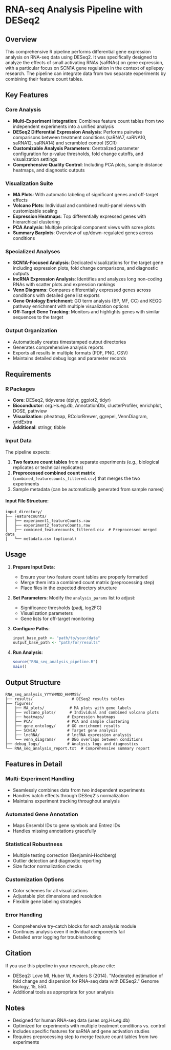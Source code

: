 # RNA-seq Analysis Pipeline with DESeq2

## Overview
This comprehensive R pipeline performs differential gene expression analysis on RNA-seq data using DESeq2. It was specifically designed to analyze the effects of small activating RNAs (saRNAs) on gene expression, with a particular focus on SCN1A gene regulation in the context of epilepsy research. The pipeline can integrate data from two separate experiments by combining their feature count tables.

## Key Features

### Core Analysis
- **Multi-Experiment Integration**: Combines feature count tables from two independent experiments into a unified analysis
- **DESeq2 Differential Expression Analysis**: Performs pairwise comparisons between treatment conditions (saRNA7, saRNA10, saRNA12, saRNA14) and scrambled control (SCR)
- **Customizable Analysis Parameters**: Centralized parameter configuration for p-value thresholds, fold change cutoffs, and visualization settings
- **Comprehensive Quality Control**: Including PCA plots, sample distance heatmaps, and diagnostic outputs

### Visualization Suite
- **MA Plots**: With automatic labeling of significant genes and off-target effects
- **Volcano Plots**: Individual and combined multi-panel views with customizable scaling
- **Expression Heatmaps**: Top differentially expressed genes with hierarchical clustering
- **PCA Analysis**: Multiple principal component views with scree plots
- **Summary Barplots**: Overview of up/down-regulated genes across conditions

### Specialized Analyses
- **SCN1A-Focused Analysis**: Dedicated visualizations for the target gene including expression plots, fold change comparisons, and diagnostic outputs
- **lncRNA Expression Analysis**: Identifies and analyzes long non-coding RNAs with scatter plots and expression rankings
- **Venn Diagrams**: Compares differentially expressed genes across conditions with detailed gene list exports
- **Gene Ontology Enrichment**: GO term analysis (BP, MF, CC) and KEGG pathway enrichment with multiple visualization options
- **Off-Target Gene Tracking**: Monitors and highlights genes with similar sequences to the target

### Output Organization
- Automatically creates timestamped output directories
- Generates comprehensive analysis reports
- Exports all results in multiple formats (PDF, PNG, CSV)
- Maintains detailed debug logs and parameter records

## Requirements

### R Packages
- **Core**: DESeq2, tidyverse (dplyr, ggplot2, tidyr)
- **Bioconductor**: org.Hs.eg.db, AnnotationDbi, clusterProfiler, enrichplot, DOSE, pathview
- **Visualization**: pheatmap, RColorBrewer, ggrepel, VennDiagram, gridExtra
- **Additional**: stringr, tibble

### Input Data
The pipeline expects:
1. **Two feature count tables** from separate experiments (e.g., biological replicates or technical replicates)
2. **Preprocessed combined count matrix** (`combined_featurecounts_filtered.csv`) that merges the two experiments
3. Sample metadata (can be automatically generated from sample names)

#### Input File Structure:
```
input_directory/
├── Featurecounts/
│   ├── experiment1_featureCounts.raw
│   ├── experiment2_featureCounts.raw
│   ├── combined_featurecounts_filtered.csv  # Preprocessed merged data
│   └── metadata.csv (optional)
```

## Usage

1. **Prepare Input Data**: 
   - Ensure your two feature count tables are properly formatted
   - Merge them into a combined count matrix (preprocessing step)
   - Place files in the expected directory structure

2. **Set Parameters**: Modify the `analysis_params` list to adjust:
   - Significance thresholds (padj, log2FC)
   - Visualization parameters
   - Gene lists for off-target monitoring

3. **Configure Paths**:
   ```r
   input_base_path <- "path/to/your/data"
   output_base_path <- "path/for/results"
   ```

4. **Run Analysis**:
   ```r
   source("RNA_seq_analysis_pipeline.R")
   main()
   ```

## Output Structure
```
RNA_seq_analysis_YYYYMMDD_HHMMSS/
├── results/                 # DESeq2 results tables
├── figures/
│   ├── MA_plots/           # MA plots with gene labels
│   ├── volcano_plots/      # Individual and combined volcano plots
│   ├── heatmaps/          # Expression heatmaps
│   ├── PCA/               # PCA and sample clustering
│   ├── gene_ontology/     # GO enrichment results
│   ├── SCN1A/             # Target gene analysis
│   ├── lncRNA/            # lncRNA expression analysis
│   └── venn_diagrams/     # DEG overlaps between conditions
├── debug_logs/            # Analysis logs and diagnostics
└── RNA_seq_analysis_report.txt  # Comprehensive summary report
```

## Features in Detail

### Multi-Experiment Handling
- Seamlessly combines data from two independent experiments
- Handles batch effects through DESeq2's normalization
- Maintains experiment tracking throughout analysis

### Automated Gene Annotation
- Maps Ensembl IDs to gene symbols and Entrez IDs
- Handles missing annotations gracefully

### Statistical Robustness
- Multiple testing correction (Benjamini-Hochberg)
- Outlier detection and diagnostic reporting
- Size factor normalization checks

### Customization Options
- Color schemes for all visualizations
- Adjustable plot dimensions and resolution
- Flexible gene labeling strategies

### Error Handling
- Comprehensive try-catch blocks for each analysis module
- Continues analysis even if individual components fail
- Detailed error logging for troubleshooting

## Citation
If you use this pipeline in your research, please cite:
- DESeq2: Love MI, Huber W, Anders S (2014). "Moderated estimation of fold change and dispersion for RNA-seq data with DESeq2." Genome Biology, 15, 550.
- Additional tools as appropriate for your analysis

## Notes
- Designed for human RNA-seq data (uses org.Hs.eg.db)
- Optimized for experiments with multiple treatment conditions vs. control
- Includes specific features for saRNA and gene activation studies
- Requires preprocessing step to merge feature count tables from two experiments

